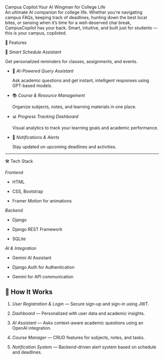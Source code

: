 Campus Copilot:Your AI Wingman for College Life <br>
An ultimate AI companion for college life. Whether you're navigating campus FAQs, keeping track of deadlines, hunting down the best local bites, or sensing when it’s time for a well-deserved chai break, CampusCopilot has your back. Smart, intuitive, and built just for students — this is your campus, copiloted.


 🚀 Features



📅 *Smart Schedule Assistant* 

  Get personalized reminders for classes, assignments, and events.



- 💬 *AI-Powered Query Assistant*

  Ask academic questions and get instant, intelligent responses using GPT-based models.



- 📚 *Course & Resource Management*  

  Organize subjects, notes, and learning materials in one place.



- 📊 *Progress Tracking Dashboard*  

  Visual analytics to track your learning goals and academic performance.



- 🔔 *Notifications & Alerts*  

  Stay updated on upcoming deadlines and activities.



---



 🛠️ Tech Stack



*Frontend*  

- HTML

- CSS, Bootstrap  

- Framer Motion for animations



*Backend*  

- Django  

- Django REST Framework  

- SQLite



*AI & Integration*  

- Gemini AI Assistant  

- Django.Auth for Authentication  

- Gemini for API communication
## 🧠 How It Works



1. *User Registration & Login* — Secure sign-up and sign-in using JWT.

2. *Dashboard* — Personalized with user data and academic insights.

3. *AI Assistant* — Asks context-aware academic questions using an OpenAI integration.

4. *Course Manager* — CRUD features for subjects, notes, and tasks.

5. *Notification System* — Backend-driven alert system based on schedule and deadlines.


